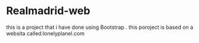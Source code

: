 # Realmadrid-web
this is a project that i have done using Bootstrap . this poroject is based on a websita called:lonelyplanel.com
